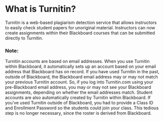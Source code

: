 # What is Turnitin?

Turnitin is a web-based plagiarism detection service that allows instructors to easily check student papers for unoriginal material. Instructors can now create assignments within their Blackboard courses that can be submitted directly to Turnitin.

### Note:

Turnitin accounts are based on email addresses. When you use Turnitin within Blackboard, it automatically sets up an account based on your email address that Blackboard has on record. If you have used Turnitin in the past, outside of Blackboard, the Blackboard email address may or may not match your previous Turnitin account. So, if you log into Turnitin.com using your pre-Blackboard email address, you may or may not see your Blackboard assignments, depending on whether the email addresses match. Student accounts are also automatically created by Turnitin within Blackboard. If you’ve used Turnitin outside of Blackboard, you had to provide a Class ID and Enrollment Password so the students could join your class. This tedious step is no longer necessary, since the roster is derived from Blackboard.

